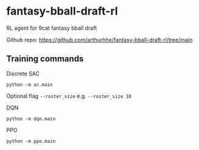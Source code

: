 # fantasy-bball-draft-rl
RL agent for 9cat fantasy bball draft

Github repo: https://github.com/arthurhhe/fantasy-bball-draft-rl/tree/main

## Training commands
Discrete SAC
```
python -m ac.main
```
Optional flag `--roster_size` e.g. `--roster_size 10`

DQN
```
python -m dqn.main
```

PPO
```
python -m ppo.main
```